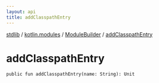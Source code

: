 ```yaml
---
layout: api
title: addClasspathEntry
---
```

[stdlib](../../index.md) / [kotlin.modules](../index.md) / [ModuleBuilder](index.md) / [addClasspathEntry](addClasspathEntry.md)

# addClasspathEntry

```
public fun addClasspathEntry(name: String): Unit
```
